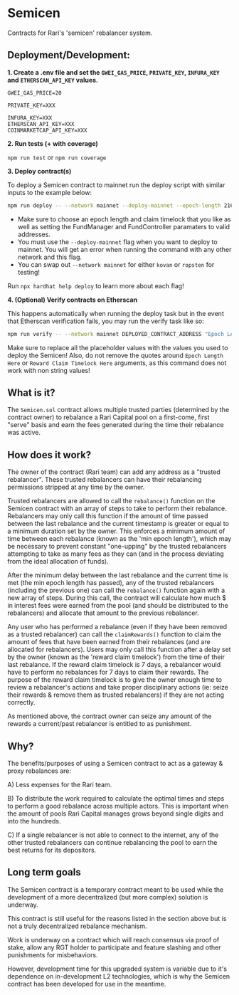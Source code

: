 # Semicen

Contracts for Rari's 'semicen' rebalancer system.

## Deployment/Development:

**1. Create a .env file and set the `GWEI_GAS_PRICE`, `PRIVATE_KEY`, `INFURA_KEY` and `ETHERSCAN_API_KEY` values.**

```
GWEI_GAS_PRICE=20

PRIVATE_KEY=XXX

INFURA_KEY=XXX
ETHERSCAN_API_KEY=XXX
COINMARKETCAP_API_KEY=XXX
```

**2. Run tests (+ with coverage)**

`npm run test` or `npm run coverage`

**3. Deploy contract(s)**

To deploy a Semicen contract to mainnet run the deploy script with similar inputs to the example below:

```bash
npm run deploy -- --network mainnet --deploy-mainnet --epoch-length 21600 --reward-claim-timelock 604800 --fund-controller 0x0000000000000000000000000000000000000000 --fund-manager 0x0000000000000000000000000000000000000000
```

- Make sure to choose an epoch length and claim timelock that you like as well as setting the FundManager and FundController paramaters to valid addresses.
- You must use the `--deploy-mainnet` flag when you want to deploy to mainnet. You will get an error when running the command with any other network and this flag.
- You can swap out `--network mainnet` for either `kovan` or `ropsten` for testing!

Run `npx hardhat help deploy` to learn more about each flag!

**4. (Optional) Verify contracts on Etherscan**

This happens automatically when running the deploy task but in the event that Etherscan verification fails, you may run the verify task like so:

```bash
npm run verify -- --network mainnet DEPLOYED_CONTRACT_ADDRESS "Epoch Length Here" "Reward Claim Timelock Here" "FundController Address Here" "FundManager Address Here"
```

Make sure to replace all the placeholder values with the values you used to deploy the Semicen! Also, do not remove the quotes around `Epoch Length Here` or `Reward Claim Timelock Here` arguments, as this command does not work with non string values!

## What is it?

The `Semicen.sol` contract allows multiple trusted parties (determined by the contract owner) to rebalance a Rari Capital pool on a first-come, first "serve" basis and earn the fees generated during the time their rebalance was active.

## How does it work?

The owner of the contract (Rari team) can add any address as a "trusted rebalancer". These trusted rebalancers can have their rebalancing permissions stripped at any time by the owner.

Trusted rebalancers are allowed to call the `rebalance()` function on the Semicen contract with an array of steps to take to perform their rebalance. Rebalancers may only call this function if the amount of time passed between the last rebalance and the current timestamp is greater or equal to a minimum duration set by the owner. This enforces a minimum amount of time between each rebalance (known as the 'min epoch length'), which may be necessary to prevent constant "one-upping" by the trusted rebalancers attempting to take as many fees as they can (and in the process deviating from the ideal allocation of funds).

After the minimum delay between the last rebalance and the current time is met (the min epoch length has passed), any of the trusted rebalancers (including the previous one) can call the `rebalance()` function again with a new array of steps. During this call, the contract will calculate how much $ in interest fees were earned from the pool (and should be distributed to the rebalancers) and allocate that amount to the previous rebalancer.

Any user who has performed a rebalance (even if they have been removed as a trusted rebalancer) can call the `claimRewards()` function to claim the amount of fees that have been earned from their rebalances (and are allocated for rebalancers). Users may only call this function after a delay set by the owner (known as the 'reward claim timelock') from the time of their last rebalance. If the reward claim timelock is 7 days, a rebalancer would have to perform no rebalances for 7 days to claim their rewards. The purpose of the reward claim timelock is to give the owner enough time to review a rebalancer's actions and take proper disciplinary actions (ie: seize their rewards & remove them as trusted rebalancers) if they are not acting correctly.

As mentioned above, the contract owner can seize any amount of the rewards a current/past rebalancer is entitled to as punishment.

## Why?

The benefits/purposes of using a Semicen contract to act as a gateway & proxy rebalances are:

A) Less expenses for the Rari team.

B) To distribute the work required to calculate the optimal times and steps to perform a good rebalance across multiple actors. This is important when the amount of pools Rari Capital manages grows beyond single digits and into the hundreds.

C) If a single rebalancer is not able to connect to the internet, any of the other trusted rebalancers can continue rebalancing the pool to earn the best returns for its depositors.

## Long term goals

The Semicen contract is a temporary contract meant to be used while the development of a more decentralized (but more complex) solution is underway.

This contract is still useful for the reasons listed in the section above but is not a truly decentralized rebalance mechanism.

Work is underway on a contract which will reach consensus via proof of stake, allow any RGT holder to participate and feature slashing and other punishments for misbehaviors.

However, development time for this upgraded system is variable due to it's dependence on in-development L2 technologies, which is why the Semicen contract has been developed for use in the meantime.
